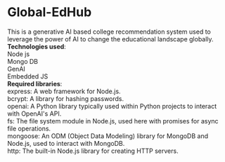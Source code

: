 # Global-EdHub
This is a generative AI based college recommendation system used to leverage the power of AI to change the educational landscape globally. <br>
**Technologies used**: <br>
Node js <br>
Mongo DB <br>
GenAI <br>
Embedded JS <br>
**Required libraries**: <br>
express: A web framework for Node.js. <br>
bcrypt: A library for hashing passwords. <br>
openai: A Python library typically used within Python projects to interact with OpenAI's API. <br>
fs: The file system module in Node.js, used here with promises for async file operations. <br>
mongoose: An ODM (Object Data Modeling) library for MongoDB and Node.js, used to interact with MongoDB. <br>
http: The built-in Node.js library for creating HTTP servers. <br>


